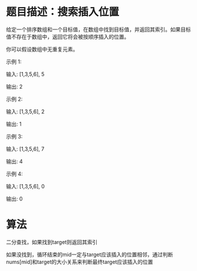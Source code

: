# 题目描述：搜索插入位置
给定一个排序数组和一个目标值，在数组中找到目标值，并返回其索引。如果目标值不存在于数组中，返回它将会被按顺序插入的位置。

你可以假设数组中无重复元素。

示例 1:

输入: [1,3,5,6], 5

输出: 2

示例 2:


输入: [1,3,5,6], 2

输出: 1

示例 3:

输入: [1,3,5,6], 7

输出: 4

示例 4:

输入: [1,3,5,6], 0

输出: 0

# 算法
二分查找，如果找到target则返回其索引

如果没找到，循环结束的mid一定与target应该插入的位置相邻，通过判断nums[mid]和target的大小关系来判断最终target应该插入的位置
